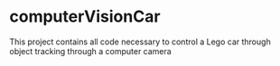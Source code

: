 # computerVisionCar
This project contains all code necessary to control a Lego car through object tracking through a computer camera
